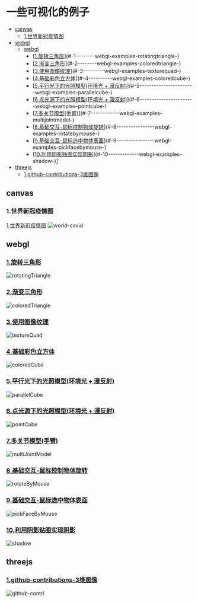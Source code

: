 # 一些可视化的例子

- [canvas](#canvas)
  * [1.世界新冠疫情图](#1.世界新冠疫情图)
- [webgl](#webgl)
  * [webgl](#webgl)
    + [[1.旋转三角形](./webgl/examples/rotatingTriangle)](#-1--------webgl-examples-rotatingtriangle-)
    + [[2.渐变三角形](./webgl/examples/coloredTriangle)](#-2--------webgl-examples-coloredtriangle-)
    + [[3.使用图像纹理](./webgl/examples/textureQuad)](#-3---------webgl-examples-texturequad-)
    + [[4.基础彩色立方体](./webgl/examples/coloredCube)](#-4----------webgl-examples-coloredcube-)
    + [[5.平行光下的光照模型(环境光 + 漫反射)](./webgl/examples/parallelCube)](#-5-----------------------webgl-examples-parallelcube-)
    + [[6.点光源下的光照模型(环境光 + 漫反射)](./webgl/examples/pointCube)](#-6-----------------------webgl-examples-pointcube-)
    + [[7.多关节模型(手臂)](./webgl/examples/multiJointModel)](#-7------------webgl-examples-multijointmodel-)
    + [[8.基础交互-鼠标控制物体旋转](./webgl/examples/rotateByMouse)](#-8----------------webgl-examples-rotatebymouse-)
    + [[9.基础交互-鼠标选中物体表面](./webgl/examples/pickFaceByMouse)](#-9----------------webgl-examples-pickfacebymouse-)
    + [[10.利用阴影贴图实现阴影](./webgl/examples/shadow)](#-10-------------webgl-examples-shadow-)]
- [threejs](#threejs)
  * [1.github-contributions-3维图像](###[1.github-contributions-3维图像])


## canvas
### 1.世界新冠疫情图
[1.世界新冠疫情图](./canvas2d/covid)
![world-covid](./assets/world-covid.gif)

## webgl

### [1.旋转三角形](./webgl/examples/rotatingTriangle)
![rotatingTriangle](./assets/rotatingTriangle.gif)

### [2.渐变三角形](./webgl/examples/coloredTriangle)
![coloredTriangle](./assets/coloredTriangle.png)

### [3.使用图像纹理](./webgl/examples/textureQuad)
![textureQuad](./assets/textureQuad.png)

### [4.基础彩色立方体](./webgl/examples/coloredCube)
![coloredCube](./assets/coloredCube.png)

### [5.平行光下的光照模型(环境光 + 漫反射)](./webgl/examples/parallelCube)
![parallelCube](./assets/parallelCube.gif)

### [6.点光源下的光照模型(环境光 + 漫反射)](./webgl/examples/pointCube)
![pointCube](./assets/pointCube.gif)

### [7.多关节模型(手臂)](./webgl/examples/multiJointModel)
![multiJointModel](./assets/multiJointModel.gif)

### [8.基础交互-鼠标控制物体旋转](./webgl/examples/rotateByMouse)
![rotateByMouse](./assets/rotateByMouse.gif)

### [9.基础交互-鼠标选中物体表面](./webgl/examples/pickFaceByMouse)
![pickFaceByMouse](./assets/pickFaceByMouse.gif)

### [10.利用阴影贴图实现阴影](./webgl/examples/shadow)
![shadow](./assets/shadow.gif)

## threejs

### [1.github-contributions-3维图像](./threejs/githubContribution)
![github-contri](./assets/github-contri.gif)

